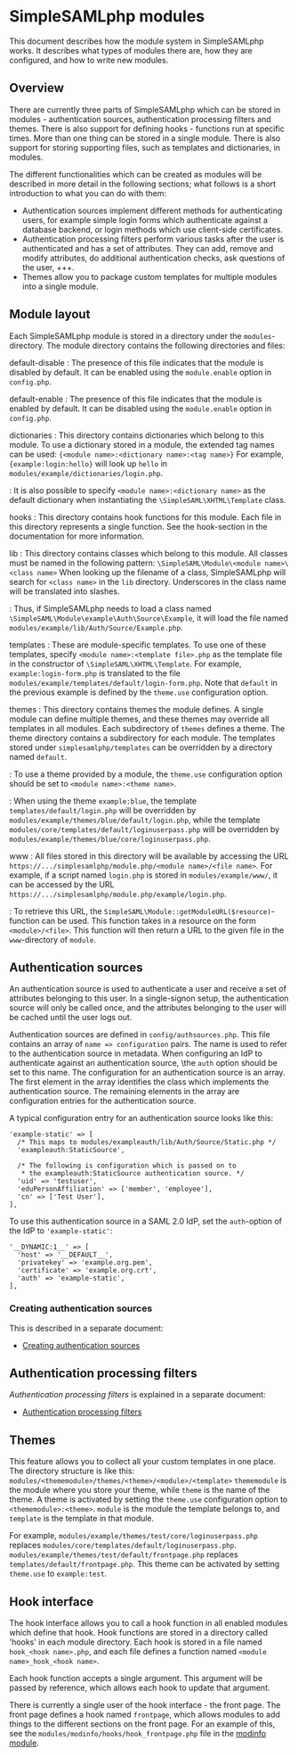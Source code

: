 SimpleSAMLphp modules
==================================================

<!-- 
	This file is written in Markdown syntax. 
	For more information about how to use the Markdown syntax, read here:
	http://daringfireball.net/projects/markdown/syntax
-->


<!-- {{TOC}} -->

This document describes how the module system in SimpleSAMLphp
works. It describes what types of modules there are, how they are
configured, and how to write new modules.

Overview
--------

There are currently three parts of SimpleSAMLphp which can be stored in 
modules - authentication sources, authentication processing filters and 
themes. There is also support for defining hooks - functions run at 
specific times. More than one thing can be stored in a single module. 
There is also support for storing supporting files, such as templates 
and dictionaries, in modules.

The different functionalities which can be created as modules will be 
described in more detail in the following sections; what follows is a 
short introduction to what you can do with them:

 - Authentication sources implement different methods for 
   authenticating users, for example simple login forms which 
   authenticate against a database backend, or login methods which use 
   client-side certificates. 
 - Authentication processing filters perform various tasks after the 
   user is authenticated and has a set of attributes. They can add, 
   remove and modify attributes, do additional authentication checks, 
   ask questions of the user, +++. 
 - Themes allow you to package custom templates for multiple modules 
   into a single module.


## Module layout

Each SimpleSAMLphp module is stored in a directory under the
`modules`-directory. The module directory contains the following
directories and files:

default-disable
:   The presence of this file indicates that the module is disabled
    by default. It can be enabled using the `module.enable`
    option in `config.php`.

default-enable
:   The presence of this file indicates that the module is enabled
    by default. It can be disabled using the `module.enable`
    option in `config.php`.

dictionaries
:   This directory contains dictionaries which belong to this
    module. To use a dictionary stored in a module, the extended tag
    names can be used:
    `{<module name>:<dictionary name>:<tag name>}` For
    example, `{example:login:hello}` will look up `hello` in
    `modules/example/dictionaries/login.php`.

:   It is also possible to specify
    `<module name>:<dictionary name>` as the default
    dictionary when instantiating the `\SimpleSAML\XHTML\Template`
    class.

hooks
:   This directory contains hook functions for this module. Each
    file in this directory represents a single function. See the
    hook-section in the documentation for more information.

lib
:   This directory contains classes which belong to this module.
    All classes must be named in the following pattern:
    `\SimpleSAML\Module\<module name>\<class name>` When looking up the filename of
    a class, SimpleSAMLphp will search for `<class name>` in the `lib`
    directory. Underscores in the class name will be translated into
    slashes.

:   Thus, if SimpleSAMLphp needs to load a class named
    `\SimpleSAML\Module\example\Auth\Source\Example`, it will load the file named
    `modules/example/lib/Auth/Source/Example.php`.

templates
:   These are module-specific templates. To use one of these
    templates, specify `<module name>:<template file>.php`
    as the template file in the constructor of
    `\SimpleSAML\XHTML\Template`. For example, `example:login-form.php`
    is translated to the file
    `modules/example/templates/default/login-form.php`. Note that
    `default` in the previous example is defined by the `theme.use`
    configuration option.

themes
:   This directory contains themes the module defines. A single
    module can define multiple themes, and these themes may override
    all templates in all modules. Each subdirectory of `themes` defines
    a theme. The theme directory contains a subdirectory for each
    module. The templates stored under `simplesamlphp/templates` can be
    overridden by a directory named `default`.

:   To use a theme provided by a module, the `theme.use`
    configuration option should be set to
    `<module name>:<theme name>`.

:   When using the theme `example:blue`, the template
    `templates/default/login.php` will be overridden by
    `modules/example/themes/blue/default/login.php`, while the template
    `modules/core/templates/default/loginuserpass.php` will be
    overridden by
    `modules/example/themes/blue/core/loginuserpass.php`.

www
:   All files stored in this directory will be available by
    accessing the URL
    `https://.../simplesamlphp/module.php/<module name>/<file name>`.
    For example, if a script named `login.php` is stored in
    `modules/example/www/`, it can be accessed by the URL
    `https://.../simplesamlphp/module.php/example/login.php`.

:   To retrieve this URL, the
    `SimpleSAML\Module::getModuleURL($resource)`-function can be used.
    This function takes in a resource on the form `<module>/<file>`.
    This function will then return a URL to the given file in the
    `www`-directory of `module`.


## Authentication sources

An authentication source is used to authenticate a user and receive a 
set of attributes belonging to this user. In a single-signon setup, the 
authentication source will only be called once, and the attributes 
belonging to the user will be cached until the user logs out.

Authentication sources are defined in `config/authsources.php`. This 
file contains an array of `name => configuration` pairs. The name is 
used to refer to the authentication source in metadata. When 
configuring an IdP to authenticate against an authentication source, 
\the `auth` option should be set to this name. The configuration for an 
authentication source is an array. The first element in the array 
identifies the class which implements the authentication source. The 
remaining elements in the array are configuration entries for the 
authentication source.

A typical configuration entry for an authentication source looks like 
this:

    'example-static' => [
      /* This maps to modules/exampleauth/lib/Auth/Source/Static.php */
      'exampleauth:StaticSource',
    
      /* The following is configuration which is passed on to
       * the exampleauth:StaticSource authentication source. */
      'uid' => 'testuser',
      'eduPersonAffiliation' => ['member', 'employee'],
      'cn' => ['Test User'],
    ],

To use this authentication source in a SAML 2.0 IdP, set the
`auth`-option of the IdP to `'example-static'`:

    '__DYNAMIC:1__' => [
      'host' => '__DEFAULT__',
      'privatekey' => 'example.org.pem',
      'certificate' => 'example.org.crt',
      'auth' => 'example-static',
    ],

### Creating authentication sources

This is described in a separate document:

  * [Creating authentication sources](simplesamlphp-authsource)


Authentication processing filters
---------------------------------

*Authentication processing filters* is explained in a separate document:

  * [Authentication processing filters](simplesamlphp-authproc)



## Themes

This feature allows you to collect all your custom templates in one 
place. The directory structure is like this: 
`modules/<thememodule>/themes/<theme>/<module>/<template>` 
`thememodule` is the module where you store your theme, while `theme` 
is the name of the theme. A theme is activated by setting the 
`theme.use` configuration option to `<thememodule>:<theme>`. `module` 
is the module the template belongs to, and `template` is the template 
in that module.

For example, `modules/example/themes/test/core/loginuserpass.php` 
replaces `modules/core/templates/default/loginuserpass.php`. 
`modules/example/themes/test/default/frontpage.php` replaces 
`templates/default/frontpage.php`. This theme can be activated by 
setting `theme.use` to `example:test`.

## Hook interface

The hook interface allows you to call a hook function in all enabled 
modules which define that hook. Hook functions are stored in a 
directory called 'hooks' in each module directory. Each hook is 
stored in a file named `hook_<hook name>.php`, and each file defines a 
function named `<module name>_hook_<hook name>`.

Each hook function accepts a single argument. This argument will be 
passed by reference, which allows each hook to update that argument.

There is currently a single user of the hook interface - the front 
page. The front page defines a hook named `frontpage`, which allows 
modules to add things to the different sections on the front page. For 
an example of this, see the `modules/modinfo/hooks/hook_frontpage.php` 
file in the
[modinfo module](https://github.com/simplesamlphp/simplesamlphp-module-modinfo).



